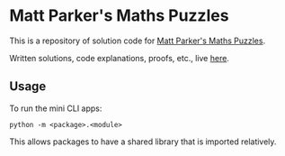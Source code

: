 # Matt Parker's Maths Puzzles

This is a repository of solution code for [Matt Parker's Maths Puzzles](http://www.think-maths.co.uk/maths-puzzles).

Written solutions, code explanations, proofs, etc., live [here](http://trslater.ca/mpmp/).

## Usage

To run the mini CLI apps:

```
python -m <package>.<module>
```

This allows packages to have a shared library that is imported relatively.

